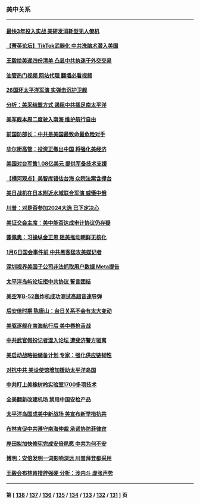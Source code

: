 ### 美中关系
---
#### [最快3年投入实战 美研发消耗型无人僚机](../../pages/nf1412576/n13783419.md?07182045) 
#### [【菁英论坛】TikTok武器化 中共洗脑术潜入美国](../../pages/nf1412576/n13782413.md?07182045) 
#### [王毅给美递四份清单 凸显中共执迷于外交交易](../../pages/nf1412576/n13782364.md?07182045) 
#### [油管热门视频 网站代理 翻墙必看视频](http://209.222.30.114:81/youtube.html?07182045)
#### [26国环太平洋军演 实弹击沉护卫舰](../../pages/nf1412576/n13782416.md?07182045) 
#### [分析：美采结盟方式 遏阻中共插足南太平洋](../../pages/nf1412576/n13782119.md?07182045) 
#### [美军舰本周二度驶入南海 维护航行自由](../../pages/nf1412576/n13782091.md?07182045) 
#### [前国防部长：中共是美国最致命最危险对手](../../pages/nf1412576/n13781920.md?07182045) 
#### [华尔街高管：投资正撤出中国 将强化美经济](../../pages/nf1412576/n13782023.md?07182045) 
#### [美国对台军售1.08亿美元 提供军备技术支援](../../pages/nf1412576/n13781956.md?07182045) 
#### [【横河观点】美智库错估台海 众院法案含撑台](../../pages/nf1412576/n13781902.md?07182045) 
#### [美日战机在日本附近水域联合军演 威慑中俄](../../pages/nf1412576/n13781581.md?07182045) 
#### [川普：对是否参加2024大选 已下定决心](../../pages/nf1412576/n13781497.md?07182045) 
#### [美证交会主席：美中能否达成审计协议仍存疑](../../pages/nf1412576/n13781244.md?07182045) 
#### [蓬佩奥：习操纵金正恩 阻美推动朝鲜无核化](../../pages/nf1412576/n13781070.md?07182045) 
#### [1月6日国会事件前 中共黑客猛攻美媒记者](../../pages/nf1412576/n13780891.md?07182045) 
#### [深圳视界美国子公司非法抓取用户数据 Meta提告](../../pages/nf1412576/n13780952.md?07182045) 
#### [太平洋岛屿论坛拒中共协议 誓言团结](../../pages/nf1412576/n13780764.md?07182045) 
#### [美空军B-52轰炸机成功测试高超音速导弹](../../pages/nf1412576/n13780324.md?07182045) 
#### [后安倍时期 陈唐山：台日关系不会有太大变动](../../pages/nf1412576/n13780063.md?07182045) 
#### [美驱逐舰在南海航行后 美中唇枪舌战](../../pages/nf1412576/n13780060.md?07182045) 
#### [中共武官假扮记者混入论坛 遭斐济警方驱离](../../pages/nf1412576/n13780171.md?07182045) 
#### [美启动战略铀储备计划 专家：强化供应链韧性](../../pages/nf1412576/n13779792.md?07182045) 
#### [对抗中共 美设使馆增加援助太平洋岛国](../../pages/nf1412576/n13779696.md?07182045) 
#### [中共盯上美橡树岭实验室1700多项技术](../../pages/nf1412576/n13779432.md?07182045) 
#### [全美翻新改建机场 禁用中国安检产品](../../pages/nf1412576/n13779356.md?07182045) 
#### [太平洋岛国成美中新战场 美宣布新举措抗共](../../pages/nf1412576/n13779327.md?07182045) 
#### [布林肯促中共遵守南海仲裁 承诺协防菲律宾](../../pages/nf1412576/n13779175.md?07182045) 
#### [岸田拟加快修宪完成安倍夙愿 中共为何不安](../../pages/nf1412576/n13778731.md?07182045) 
#### [博明：安倍发明一词影响深远 川普拜登都采用](../../pages/nf1412576/n13778667.md?07182045) 
#### [王毅会布林肯措辞强硬 分析：涉内斗 虚张声势](../../pages/nf1412576/n13778462.md?07182045) 

---
#### 第 [ [138](./138.md?07182045) / [137](./137.md?07182045) / [136](./136.md?07182045) / [135](./135.md?07182045) / [134](./134.md?07182045) / [133](./133.md?07182045) / [132](./132.md?07182045) / [131](./131.md?07182045) ] 页
